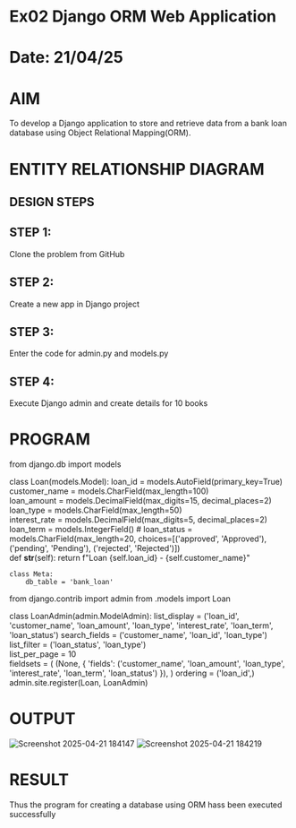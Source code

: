 # Ex02 Django ORM Web Application
# Date: 21/04/25
# AIM
To develop a Django application to store and retrieve data from a bank loan database using Object Relational Mapping(ORM).

# ENTITY RELATIONSHIP DIAGRAM
## DESIGN STEPS
## STEP 1:
Clone the problem from GitHub

## STEP 2:
Create a new app in Django project

## STEP 3:
Enter the code for admin.py and models.py

## STEP 4:
Execute Django admin and create details for 10 books

# PROGRAM
from django.db import models

class Loan(models.Model):
    loan_id = models.AutoField(primary_key=True)  
    customer_name = models.CharField(max_length=100)  
    loan_amount = models.DecimalField(max_digits=15, decimal_places=2)  
    loan_type = models.CharField(max_length=50)  
    interest_rate = models.DecimalField(max_digits=5, decimal_places=2)  
    loan_term = models.IntegerField()  #
    loan_status = models.CharField(max_length=20, choices=[('approved', 'Approved'), ('pending', 'Pending'), ('rejected', 'Rejected')])  
    def __str__(self):
        return f"Loan {self.loan_id} - {self.customer_name}"

    class Meta:
        db_table = 'bank_loan'

from django.contrib import admin
from .models import Loan

class LoanAdmin(admin.ModelAdmin):
    list_display = ('loan_id', 'customer_name', 'loan_amount', 'loan_type', 'interest_rate', 'loan_term', 'loan_status')
    search_fields = ('customer_name', 'loan_id', 'loan_type')  
    list_filter = ('loan_status', 'loan_type')  
    list_per_page = 10  
    fieldsets = (
        (None, {
            'fields': ('customer_name', 'loan_amount', 'loan_type', 'interest_rate', 'loan_term', 'loan_status')
        }),
    )
    ordering = ('loan_id',)  
admin.site.register(Loan, LoanAdmin)
# OUTPUT
![Screenshot 2025-04-21 184147](https://github.com/user-attachments/assets/4e645c76-41f5-45ac-94d3-cf979df2ed65)
![Screenshot 2025-04-21 184219](https://github.com/user-attachments/assets/f228bae2-f5e3-4757-b777-500d1e71cd4d)


# RESULT
Thus the program for creating a database using ORM hass been executed successfully

